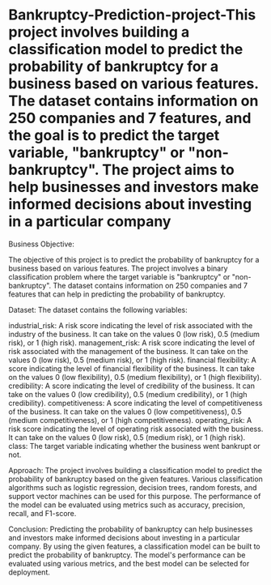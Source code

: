 # Bankruptcy-Prediction-project-This project involves building a classification model to predict the probability of bankruptcy for a business based on various features. The dataset contains information on 250 companies and 7 features, and the goal is to predict the target variable, "bankruptcy" or "non-bankruptcy". The project aims to help businesses and investors make informed decisions about investing in a particular company

Business Objective:

The objective of this project is to predict the probability of bankruptcy for a business based on various features. The project involves a binary classification problem where the target variable is "bankruptcy" or "non-bankruptcy". The dataset contains information on 250 companies and 7 features that can help in predicting the probability of bankruptcy.


Dataset:
The dataset contains the following variables:

industrial_risk: A risk score indicating the level of risk associated with the industry of the business. It can take on the values 0 (low risk), 0.5 (medium risk), or 1 (high risk).
management_risk: A risk score indicating the level of risk associated with the management of the business. It can take on the values 0 (low risk), 0.5 (medium risk), or 1 (high risk).
financial flexibility: A score indicating the level of financial flexibility of the business. It can take on the values 0 (low flexibility), 0.5 (medium flexibility), or 1 (high flexibility).
credibility: A score indicating the level of credibility of the business. It can take on the values 0 (low credibility), 0.5 (medium credibility), or 1 (high credibility).
competitiveness: A score indicating the level of competitiveness of the business. It can take on the values 0 (low competitiveness), 0.5 (medium competitiveness), or 1 (high competitiveness).
operating_risk: A risk score indicating the level of operating risk associated with the business. It can take on the values 0 (low risk), 0.5 (medium risk), or 1 (high risk).
class: The target variable indicating whether the business went bankrupt or not.


Approach:
The project involves building a classification model to predict the probability of bankruptcy based on the given features. Various classification algorithms such as logistic regression, decision trees, random forests, and support vector machines can be used for this purpose. The performance of the model can be evaluated using metrics such as accuracy, precision, recall, and F1-score.


Conclusion:
Predicting the probability of bankruptcy can help businesses and investors make informed decisions about investing in a particular company. By using the given features, a classification model can be built to predict the probability of bankruptcy. The model's performance can be evaluated using various metrics, and the best model can be selected for deployment.

